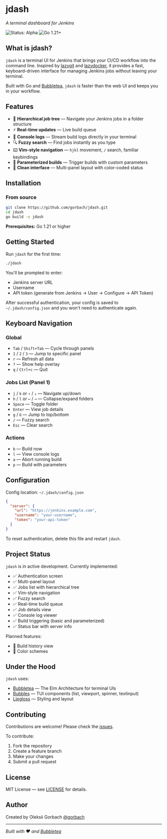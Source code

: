 # jdash

*A terminal dashboard for Jenkins*

![Status: Alpha](https://img.shields.io/badge/status-alpha-orange)
![Go 1.21+](https://img.shields.io/badge/go-1.21+-blue)

<!-- Demo GIF/screenshot will go here when available -->

## What is jdash?

`jdash` is a terminal UI for Jenkins that brings your CI/CD workflow into the command line. Inspired by [lazygit](https://github.com/jesseduffield/lazygit) and [lazydocker](https://github.com/jesseduffield/lazydocker), it provides a fast, keyboard-driven interface for managing Jenkins jobs without leaving your terminal.

Built with Go and [Bubbletea](https://github.com/charmbracelet/bubbletea), `jdash` is faster than the web UI and keeps you in your workflow.

## Features

- 🌳 **Hierarchical job tree** — Navigate your Jenkins jobs in a folder structure
- ⚡️ **Real-time updates** — Live build queue
- 📜 **Console logs** — Stream build logs directly in your terminal
- 🔍 **Fuzzy search** — Find jobs instantly as you type
- ⌨️ **Vim-style navigation** — `hjkl` movement, `/` search, familiar keybindings
- 🎯 **Parameterized builds** — Trigger builds with custom parameters
- 🎨 **Clean interface** — Multi-panel layout with color-coded status

## Installation

### From source

```bash
git clone https://github.com/gorbach/jdash.git
cd jdash
go build -o jdash
```

**Prerequisites:** Go 1.21 or higher

## Getting Started

Run `jdash` for the first time:

```bash
./jdash
```

You'll be prompted to enter:
- Jenkins server URL
- Username
- API token (generate from Jenkins → User → Configure → API Token)

After successful authentication, your config is saved to `~/.jdash/config.json` and you won't need to authenticate again.

## Keyboard Navigation

### Global
- `Tab` / `Shift+Tab` — Cycle through panels
- `1` / `2` / `3` — Jump to specific panel
- `r` — Refresh all data
- `?` — Show help overlay
- `q` / `Ctrl+c` — Quit

### Jobs List (Panel 1)
- `j` / `k` or `↑` / `↓` — Navigate up/down
- `h` / `l` or `←` / `→` — Collapse/expand folders
- `Space` — Toggle folder
- `Enter` — View job details
- `g` / `G` — Jump to top/bottom
- `/` — Fuzzy search
- `Esc` — Clear search

### Actions
- `b` — Build now
- `l` — View console logs
- `a` — Abort running build
- `p` — Build with parameters

## Configuration

Config location: `~/.jdash/config.json`

```json
{
  "server": {
    "url": "https://jenkins.example.com",
    "username": "your-username",
    "token": "your-api-token"
  }
}
```

To reset authentication, delete this file and restart `jdash`.

## Project Status

`jdash` is in active development. Currently implemented:

- ✅ Authentication screen
- ✅ Multi-panel layout
- ✅ Jobs list with hierarchical tree
- ✅ Vim-style navigation
- ✅ Fuzzy search
- ✅ Real-time build queue
- ✅ Job details view
- ✅ Console log viewer
- ✅ Build triggering (basic and parameterized)
- ✅ Status bar with server info

Planned features:

- 🔄 Build history view
- 🔄 Color schemes

## Under the Hood

`jdash` uses:

- [Bubbletea](https://github.com/charmbracelet/bubbletea) — The Elm Architecture for terminal UIs
- [Bubbles](https://github.com/charmbracelet/bubbles) — TUI components (list, viewport, spinner, textinput)
- [Lipgloss](https://github.com/charmbracelet/lipgloss) — Styling and layout

## Contributing

Contributions are welcome! Please check the [issues](https://github.com/gorbach/jdash/issues).

To contribute:
1. Fork the repository
2. Create a feature branch
3. Make your changes
4. Submit a pull request

## License

MIT License — see [LICENSE](LICENSE) for details.

## Author

Created by Oleksii Gorbach [@gorbach](https://github.com/gorbach)

---

*Built with ❤️ and [Bubbletea](https://github.com/charmbracelet/bubbletea)*
